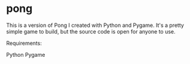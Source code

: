 # pong

This is a version of Pong I created with Python and Pygame.  It's a pretty simple game to build, but the source code is open for anyone to use.

Requirements:

Python
Pygame

